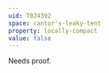 ```yaml
---
uid: T024392
space: cantor's-leaky-tent
property: locally-compact
value: false
---
```

Needs proof.

